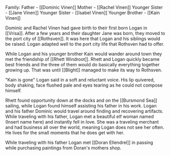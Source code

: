 Family:
Father - [[Dominic Vinen]]
Mother - [[Rachel Vinen]]
Younger Sister - [[Jane Vinen]]
Younger Sister - [[Isabel Vinen]]
Younger Brother - [[Kain Vinen]]

Dominic and Rachel Vinen had gave birth to their first born Logan in [[Vrisa]]. After a few years and their daughter Jane was born, they moved to the port city of [[Rothsven]]. It was here that Logan and his siblings would be raised. Logan adapted well to the port city life that Rothsven had to offer. 

While Logan and his younger brother Kain would wander around town they met the friendship of [[Rhett Windroot]]. Rhett and Logan quickly became best friends and the three of them would do basically everything together growing up. That was until [[Blight]] managed to make its way to Rothsven. 

"Kain is gone" Logan said in a soft and reluctant voice. His lip quivered, body shaking, face flushed pale and eyes tearing as he could not compose himself.

Rhett found opportunity down at the docks and on the [[Bursmond Sea]] sailing, while Logan found himself assisting his father in his work. Logan and his father Dominic would travel around finding and recovering artifacts. While traveling with his father, Logan met a beautiful elf woman named (Insert name here) and instantly fell in love. She was a traveling merchant and had business all over the world, meaning Logan does not see her often. He lives for the small moments that he does get with her. 

While traveling with his father Logan met [[Doran Ellendrel]] in passing while purchasing paintings from Doran's mothers shop. 
